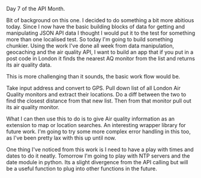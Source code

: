 Day 7 of the API Month. 

Bit of background on this one. I decided to do something a bit more abitious today. Since I now have the basic building blocks of data for getting and 
manipulating JSON API data I thought I would put it to the test for something more than one localised test. 
So today I'm going to build something chunkier. Using the work I've done all week from data manipulation, geocaching and the air quality API, I want to build an app that if you put in a post code in London it finds the nearest AQ monitor from the list and returns its air quality data. 

This is more challenging than it sounds, the basic work flow would be. 

Take input address and convert to GPS. 
Pull down list of all London Air Quality monitors and extract their locations. 
Do a diff between the two to find the closest distance from that new list.
Then from that monitor pull out its air quality monitor. 

What I can then use this to do is to give Air quality information as an extension to map or location searches. An interesting wrapper library for future work. I'm going to try some more complex error handling in this too, as I've been pretty lax with this up until now. 

One thing I've noticed from this work is I need to have a play with times and dates to do it neatly. Tomorrow I'm going to play with NTP servers and the date module in python. 
Its a slight divergence from the API calling but will be a useful function to plug into other functions in the future. 

